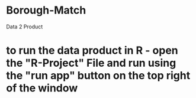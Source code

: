 # Borough-Match
Data 2 Product 

# to run the data product in R - open the "R-Project" File and run using the "run app" button on the top right of the window
